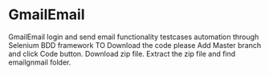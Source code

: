 # GmailEmail
GmailEmail login and send email functionality testcases automation through Selenium BDD framework
TO Download the code please Add Master branch and click Code button. Download zip file. Extract the zip file and find emailgnmail folder.

